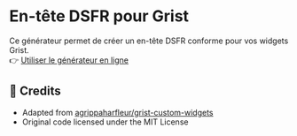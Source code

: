 # En-tête DSFR pour Grist
Ce générateur permet de créer un en-tête DSFR conforme pour vos widgets Grist.  
👉 [Utiliser le générateur en ligne](https://athenor-lnz.github.io/grist-custom-widgets/en-tete-DSFR/)


## 🧩 Credits
- Adapted from [agrippaharfleur/grist-custom-widgets](https://github.com/agrippaharfleur/grist-custom-widgets)
- Original code licensed under the MIT License
